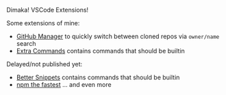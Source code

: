 Dimaka! VSCode Extensions!

Some extensions of mine:

- [GitHub Manager](https://github.com/zardoy/github-manager) to quickly switch between cloned repos via `owner/name` search
- [Extra Commands](https://github.com/zardoy/extra-commands) contains commands that should be builtin

Delayed/not published yet:

- [Better Snippets](https://github.com/zardoy/vscode-better-snippets) contains commands that should be builtin
- [npm the fastest](https://github.com/zardoy/npm-the-fastest)
... and even more

